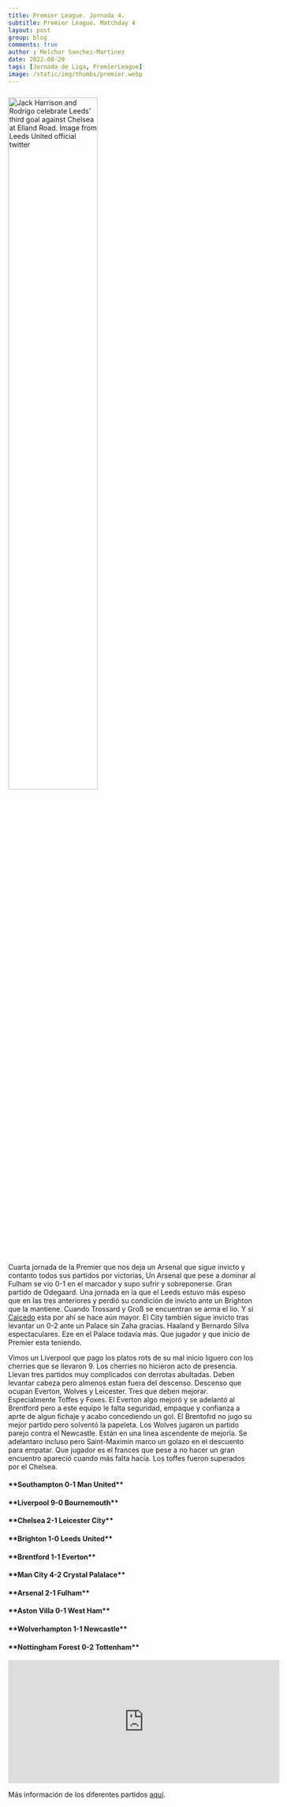 ```yaml
---
title: Premier League. Jornada 4.
subtitle: Premier League. Matchday 4
layout: post
group: blog
comments: true
author : Melchor Sanchez-Martinez
date: 2022-08-29
tags: [Jornada de Liga, PremierLeague]
image: /static/img/thumbs/premier.webp
---
```

<img  src="https://pbs.twimg.com/media/Fas-WAyXEAA73Pr?format=jpg&name=small" alt="Jack Harrison and Rodrigo celebrate Leeds’ third goal against Chelsea at Elland Road. Image from Leeds United official twitter" title="Rodrgio gol Leeds vs Chelsea" class="img-responsive center-block" style="max-width: 1500px; width: 60%; margin-top: 10px; margin-bottom: 10px">

<!-- excerpt-start -->

Cuarta jornada de la Premier que nos deja un Arsenal que sigue invicto y contanto todos sus partidos por victorias, Un Arsenal que pese a dominar al Fulham se vio 0-1 en el marcador y supo sufrir y sobreponerse. Gran partido de Odegaard. Una jornada en la que el Leeds estuvo más espeso que en las tres anteriores y perdió su condición de invicto ante un Brighton que la mantiene. Cuando Trossard y Groß se encuentran se arma el lio. Y si [Caicedo](https://resumenesdefutbol.com/2022/08/11/moises-caicedo/) esta por ahí se hace aún mayor. El City también sigue invicto tras levantar un 0-2 ante un Palace sin Zaha gracias. Haaland y Bernardo Silva espectaculares. Eze en el Palace todavía más. Que jugador y que inicio de Premier esta teniendo.

Vimos un Liverpool que pago los platos rots de su mal inicio liguero con los cherries que se llevaron 9. Los cherries no hicieron acto de presencia. Llevan tres partidos muy complicados con derrotas abultadas. Deben levantar cabeza pero almenos estan fuera del descenso. Descenso que ocupan Everton, Wolves y Leicester. Tres que deben mejorar. Especialmente Toffes y Foxes. El Everton algo mejoró y se adelantó al Brentford pero a este equipo le falta seguridad, empaque y confianza a aprte de algun fichaje y acabo concediendo un gol. El Brentofrd no jugo su mejor partido pero solventó la papeleta. Los Wolves jugaron un partido parejo contra el Newcastle. Están en una linea ascendente de mejoría. Se adelantaro incluso pero Saint-Maximin marco un golazo en el descuento para empatar. Que jugador es el frances que pese a no hacer un gran encuentro apareció cuando más falta hacía. Los toffes fueron superados por el Chelsea.




<h4>**Southampton	0-1	Man United**</h4>
<h4>**Liverpool	9-0	Bournemouth**</h4>
<h4>**Chelsea	2-1	Leicester City**</h4>
<h4>**Brighton	1-0	Leeds United**</h4>
<h4>**Brentford	1-1	Everton**</h4>
<h4>**Man City	4-2	Crystal Palalace**</h4>
<h4>**Arsenal	2-1	Fulham**</h4>
<h4>**Aston Villa	0-1	West Ham**</h4>
<h4>**Wolverhampton	1-1	Newcastle**</h4>
<h4>**Nottingham Forest	0-2	Tottenham**</h4>

<div style="text-align:center;"><iframe border=0 frameborder=0 height=250 width=550 class="responsive-iframe center-block"
 src="https://twitframe.com/show?url=https://twitter.com/futbolresumen22/status/1560983325925429248"></iframe></div>

Más información de los diferentes partidos [aquí](https://www.google.com/search?rlz=1C1CHBD_esES802ES802&q=premier+resultados&spell=1&sa=X&ved=2ahUKEwi98q678bT5AhWshM4BHTZgA1sQBSgAegQIARA4&biw=1163&bih=626&dpr=1.65#sie=lg;/g/11pz7zbpnb;2;/m/02_tc;mt;fp;1;;).
